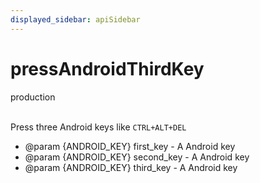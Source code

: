 ```yaml
---
displayed_sidebar: apiSidebar
---
```

# pressAndroidThirdKey
<span class="theme-doc-version-badge badge badge--success">production</span><br/><br/>

Press three Android keys like `CTRL+ALT+DEL`

   * @param \{ANDROID_KEY} first_key - A Android key
   * @param \{ANDROID_KEY} second_key - A Android key
   * @param \{ANDROID_KEY} third_key - A Android key
